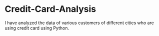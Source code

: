 # Credit-Card-Analysis
I have analyzed the data of various customers of different cities who are using credit card using Python.
